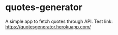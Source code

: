 # quotes-generator
 A simple app to fetch quotes through API.
 Test link: https://quotesgenerator.herokuapp.com/
